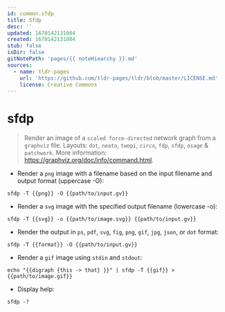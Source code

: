 ```yaml
---
id: common.sfdp
title: Sfdp
desc: ''
updated: 1670142131004
created: 1670142131004
stub: false
isDir: false
gitNotePath: 'pages/{{ noteHiearchy }}.md'
sources:
  - name: tldr-pages
    url: 'https://github.com/tldr-pages/tldr/blob/master/LICENSE.md'
    license: Creative Commons
---
```

# sfdp

> Render an image of a `scaled force-directed` network graph from a `graphviz` file.
> Layouts: `dot`, `neato`, `twopi`, `circo`, `fdp`, `sfdp`, `osage` & `patchwork`.
> More information: <https://graphviz.org/doc/info/command.html>.

- Render a `png` image with a filename based on the input filename and output format (uppercase -O):

`sfdp -T {{png}} -O {{path/to/input.gv}}`

- Render a `svg` image with the specified output filename (lowercase -o):

`sfdp -T {{svg}} -o {{path/to/image.svg}} {{path/to/input.gv}}`

- Render the output in `ps`, `pdf`, `svg`, `fig`, `png`, `gif`, `jpg`, `json`, or `dot` format:

`sfdp -T {{format}} -O {{path/to/input.gv}}`

- Render a `gif` image using `stdin` and `stdout`:

`echo "{{digraph {this -> that} }}" | sfdp -T {{gif}} > {{path/to/image.gif}}`

- Display help:

`sfdp -?`


